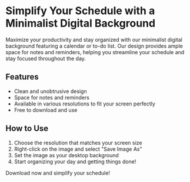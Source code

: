 <!--font:Poppins-->

# Simplify Your Schedule with a Minimalist Digital Background

Maximize your productivity and stay organized with our minimalist digital background featuring a calendar or to-do list. Our design provides ample space for notes and reminders, helping you streamline your schedule and stay focused throughout the day.

## Features
- Clean and unobtrusive design
- Space for notes and reminders
- Available in various resolutions to fit your screen perfectly
- Free to download and use

## How to Use
1. Choose the resolution that matches your screen size
2. Right-click on the image and select "Save Image As"
3. Set the image as your desktop background
4. Start organizing your day and getting things done!

Download now and simplify your schedule!

<!--

Write me markdown content of website with wallpaper:

"A wallpaper with a simple graphic of a digital calendar or to-do list, with space for notes and reminders."

The header of the page should not be copy of the text but rather a real content of the website which is using this wallpaper.


---


# Productivity Wallpaper

Boost your productivity with our simple yet effective wallpaper featuring a digital calendar or to-do list. Keep track of your tasks, appointments, and reminders all in one place.

## Features
- Clean and minimal design
- Space for notes and reminders
- Available in various resolutions to fit your screen perfectly
- Free to download and use

## How to Use
1. Choose the resolution that matches your screen size
2. Right-click on the image and select "Save Image As"
3. Set the image as your desktop wallpaper
4. Start organizing your day and getting things done!

Download now and start taking control of your schedule!


---


Heading should not include word "wallpaper". The website should not be about the wallpaper itself, wallpaper is just a related background, rewrite whole content.


---


# Simplify Your Productivity with a Digital Calendar or To-Do List Background

Stay on top of your tasks and appointments with our minimalist digital calendar or to-do list background. Our simple yet effective design provides ample space for notes and reminders, helping you stay organized and productive throughout the day.

## Features
- Clean and unobtrusive design
- Space for notes and reminders
- Available in various resolutions to fit your screen perfectly
- Free to download and use

## How to Use
1. Choose the resolution that matches your screen size
2. Right-click on the image and select "Save Image As"
3. Set the image as your desktop background
4. Start organizing your day and getting things done!

Download now and simplify your productivity!


---


Heading is too long, rewrite whole content.


---


# Boost Your Productivity with a Simple Digital Background

Stay organized and on top of your schedule with our minimalist digital background featuring a calendar or to-do list. Our design provides ample space for notes and reminders, helping you stay focused and productive throughout the day.

## Features
- Clean and unobtrusive design
- Space for notes and reminders
- Available in various resolutions to fit your screen perfectly
- Free to download and use

## How to Use
1. Choose the resolution that matches your screen size
2. Right-click on the image and select "Save Image As"
3. Set the image as your desktop background
4. Start organizing your day and getting things done!

Download now and simplify your productivity!


---


Heading is too long, rewrite whole content.


---


# Simplify Your Schedule with a Minimalist Digital Background

Maximize your productivity and stay organized with our minimalist digital background featuring a calendar or to-do list. Our design provides ample space for notes and reminders, helping you streamline your schedule and stay focused throughout the day.

## Features
- Clean and unobtrusive design
- Space for notes and reminders
- Available in various resolutions to fit your screen perfectly
- Free to download and use

## How to Use
1. Choose the resolution that matches your screen size
2. Right-click on the image and select "Save Image As"
3. Set the image as your desktop background
4. Start organizing your day and getting things done!

Download now and simplify your schedule!


---


Write me a Google font which is best fitting for the website.

Pick from the list:
- Alegreya
- Playfair Display
- Futura
- IBM Plex Sans
- Roboto
- Lobster
- Inter
- Orbitron
- Great Vibes
- Raleway
- Dancing Script
- Open Sans
- Lato
- Exo 2
- Poppins
- Barlow Condensed
- Montserrat


Write just the font name nothing else.


---


Poppins

-->
